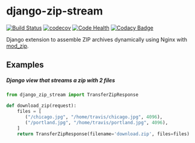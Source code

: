 # django-zip-stream
[![Build Status](https://travis-ci.org/travcunn/django-zip-stream.svg?branch=master)](https://travis-ci.org/travcunn/django-zip-stream) [![codecov](https://codecov.io/gh/travcunn/django-zip-stream/branch/master/graph/badge.svg)](https://codecov.io/gh/travcunn/django-zip-stream) [![Code Health](https://landscape.io/github/travcunn/django-zip-stream/master/landscape.svg?style=flat)](https://landscape.io/github/travcunn/django-zip-stream/master) [![Codacy Badge](https://api.codacy.com/project/badge/Grade/be7b93a01ebb4fb39aa3cbdfdabfccd9)](https://www.codacy.com/app/tcunningham/django-zip-stream?utm_source=github.com&amp;utm_medium=referral&amp;utm_content=travcunn/django-zip-stream&amp;utm_campaign=Badge_Grade)

Django extension to assemble ZIP archives dynamically using Nginx with [mod_zip](https://github.com/evanmiller/mod_zip).

## Examples
##### Django view that streams a zip with 2 files
```python
from django_zip_stream import TransferZipResponse

def download_zip(request):
    files = [
       ("/chicago.jpg", "/home/travis/chicago.jpg", 4096),
       ("/portland.jpg", "/home/travis/portland.jpg", 4096),
    ]
    return TransferZipResponse(filename='download.zip', files=files)
```
